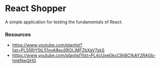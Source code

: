 # React Shopper

A simple application for testing the fundamentals of React.

### Resources

- https://www.youtube.com/playlist?list=PL55RiY5tL51oyA8euSROLjMFZbXaV7skS
- https://www.youtube.com/playlist?list=PL4cUxeGkcC9ij8CfkAY2RAGb-tmkNwQHG